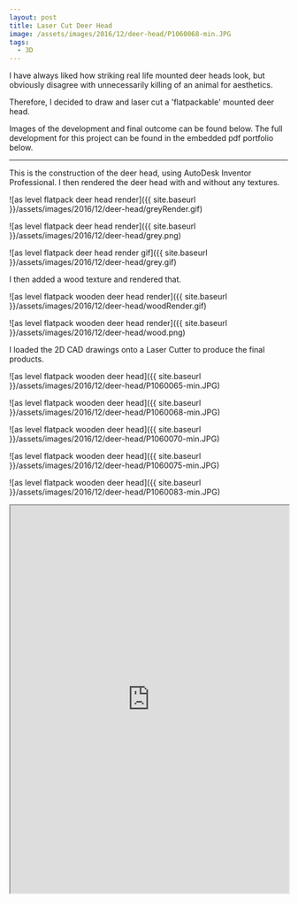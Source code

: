 ```yaml
---
layout: post
title: Laser Cut Deer Head
image: /assets/images/2016/12/deer-head/P1060068-min.JPG
tags:
  - 3D
---
```


I have always liked how striking real life mounted deer heads look, but obviously disagree with unnecessarily killing of an animal for aesthetics.

Therefore, I decided to draw and laser cut a 'flatpackable' mounted deer head.

Images of the development and final outcome can be found below. The full development for this project can be found in the embedded pdf portfolio below.

---

This is the construction of the deer head, using AutoDesk Inventor Professional. I then rendered the deer head with and without any textures.

![as level flatpack deer head render]({{ site.baseurl }}/assets/images/2016/12/deer-head/greyRender.gif)

![as level flatpack deer head render]({{ site.baseurl }}/assets/images/2016/12/deer-head/grey.png)

![as level flatpack deer head render gif]({{ site.baseurl }}/assets/images/2016/12/deer-head/grey.gif)

I then added a wood texture and rendered that.

![as level flatpack wooden deer head render]({{ site.baseurl }}/assets/images/2016/12/deer-head/woodRender.gif)

![as level flatpack wooden deer head render]({{ site.baseurl }}/assets/images/2016/12/deer-head/wood.png)

I loaded the 2D CAD drawings onto a Laser Cutter to produce the final products.

![as level flatpack wooden deer head]({{ site.baseurl }}/assets/images/2016/12/deer-head/P1060065-min.JPG)

![as level flatpack wooden deer head]({{ site.baseurl }}/assets/images/2016/12/deer-head/P1060068-min.JPG)

![as level flatpack wooden deer head]({{ site.baseurl }}/assets/images/2016/12/deer-head/P1060070-min.JPG)

![as level flatpack wooden deer head]({{ site.baseurl }}/assets/images/2016/12/deer-head/P1060075-min.JPG)

![as level flatpack wooden deer head]({{ site.baseurl }}/assets/images/2016/12/deer-head/P1060083-min.JPG)

<iframe loading="lazy" src="https://drive.google.com/file/d/1BdkvIQwyml7a2TQhs-5q5gDiLBrx-lfj/preview" width="100%" height="700"></iframe>
